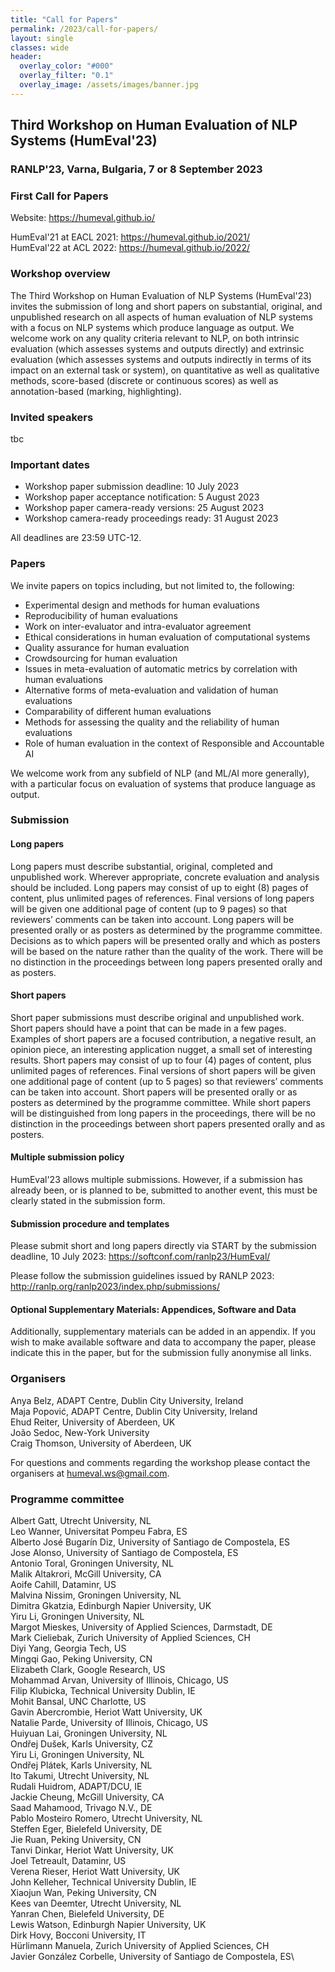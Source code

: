 ```yaml
---
title: "Call for Papers"
permalink: /2023/call-for-papers/
layout: single
classes: wide
header:
  overlay_color: "#000"
  overlay_filter: "0.1"
  overlay_image: /assets/images/banner.jpg
---
```


## Third Workshop on Human Evaluation of NLP Systems (HumEval'23)
### RANLP'23, Varna, Bulgaria, 7 or 8 September 2023
### First Call for Papers

Website: <https://humeval.github.io/>

HumEval'21 at EACL 2021: <https://humeval.github.io/2021/> \
HumEval'22 at ACL 2022: <https://humeval.github.io/2022/>

### Workshop overview

The Third Workshop on Human Evaluation of NLP Systems (HumEval'23) invites the submission of long and short papers on substantial, original, and unpublished research on all aspects of human evaluation of NLP systems with a focus on NLP systems which produce language as output. We welcome work on any quality criteria relevant to NLP, on both intrinsic evaluation (which assesses systems and outputs directly) and extrinsic evaluation (which assesses systems and outputs indirectly in terms of its impact on an external task or system), on quantitative as well as qualitative methods, score-based (discrete or continuous scores) as well as annotation-based (marking, highlighting).

### Invited speakers

tbc

### Important dates

* Workshop paper submission deadline: 10 July 2023
* Workshop paper acceptance notification: 5 August 2023
* Workshop paper camera-ready versions: 25 August 2023
* Workshop camera-ready proceedings ready: 31 August 2023

All deadlines are 23:59 UTC-12.


### Papers

We invite papers on topics including, but not limited to, the following:

* Experimental design and methods for human evaluations
* Reproducibility of human evaluations
* Work on inter-evaluator and intra-evaluator agreement
* Ethical considerations in human evaluation of computational systems
* Quality assurance for human evaluation
* Crowdsourcing for human evaluation
* Issues in meta-evaluation of automatic metrics by correlation with human evaluations
* Alternative forms of meta-evaluation and validation of human evaluations
* Comparability of different human evaluations
* Methods for assessing the quality and the reliability of human evaluations
* Role of human evaluation in the context of Responsible and Accountable AI

We welcome work from any subfield of NLP (and ML/AI more generally), with a particular focus on evaluation of systems that produce language as output.

### Submission

#### Long papers
Long papers must describe substantial, original, completed and unpublished work. Wherever appropriate, concrete evaluation and analysis should be included. Long papers may consist of up to eight (8) pages of content, plus unlimited pages of references. Final versions of long papers will be given one additional page of content (up to 9 pages) so that reviewers’ comments can be taken into account. Long papers will be presented orally or as posters as determined by the programme committee. Decisions as to which papers will be presented orally and which as posters will be based on the nature rather than the quality of the work. There will be no distinction in the proceedings between long papers presented orally and as posters.

#### Short papers
Short paper submissions must describe original and unpublished work. Short papers should have a point that can be made in a few pages. Examples of short papers are a focused contribution, a negative result, an opinion piece, an interesting application nugget, a small set of interesting results. Short papers may consist of up to four (4) pages of content, plus unlimited pages of references. Final versions of short papers will be given one additional page of content (up to 5 pages) so that reviewers’ comments can be taken into account. Short papers will be presented orally or as posters as determined by the programme committee. While short papers will be distinguished from long papers in the proceedings, there will be no distinction in the proceedings between short papers presented orally and as posters.

#### Multiple submission policy
HumEval'23 allows multiple submissions. However, if a submission has already been, or is planned to be, submitted to another event, this must be clearly stated in the submission form.

#### Submission procedure and templates

Please submit short and long papers directly via START by the submission deadline, 10 July 2023: <https://softconf.com/ranlp23/HumEval/>

Please follow the submission guidelines issued by RANLP 2023: <http://ranlp.org/ranlp2023/index.php/submissions/>

#### Optional Supplementary Materials: Appendices, Software and Data

Additionally, supplementary materials can be added in an appendix. If you wish to make available software and data to accompany the paper, please indicate this in the paper, but for the submission fully anonymise all links.

### Organisers

Anya Belz, ADAPT Centre, Dublin City University, Ireland\
Maja Popović, ADAPT Centre, Dublin City University, Ireland\
Ehud Reiter, University of Aberdeen, UK\
João Sedoc, New-York University\
Craig Thomson, University of Aberdeen, UK

For questions and comments regarding the workshop please contact the organisers at <humeval.ws@gmail.com>.

### Programme committee

Albert Gatt, Utrecht University, NL\
Leo Wanner, Universitat Pompeu Fabra, ES\
Alberto José Bugarín Diz, University of Santiago de Compostela, ES\
Jose Alonso, University of Santiago de Compostela, ES\
Antonio Toral, Groningen University, NL\
Malik Altakrori, McGill University, CA\
Aoife Cahill, Dataminr, US\
Malvina Nissim, Groningen University, NL\
Dimitra Gkatzia, Edinburgh Napier University, UK\
Yiru Li, Groningen University, NL\
Margot Mieskes, University of Applied Sciences, Darmstadt, DE\
Mark Cieliebak, Zurich University of Applied Sciences, CH\
Diyi Yang, Georgia Tech, US\
Mingqi Gao, Peking University, CN\
Elizabeth Clark, Google Research, US\
Mohammad Arvan, University of Illinois, Chicago, US\
Filip Klubicka, Technical University Dublin, IE\
Mohit Bansal, UNC Charlotte, US\
Gavin Abercrombie, Heriot Watt University, UK\
Natalie Parde, University of Illinois, Chicago, US\
Huiyuan Lai, Groningen University, NL\
Ondřej Dušek, Karls University, CZ\
Yiru Li, Groningen University, NL\
Ondřej Plátek, Karls University, NL\
Ito Takumi, Utrecht University, NL\
Rudali Huidrom, ADAPT/DCU, IE\
Jackie Cheung, McGill University, CA\
Saad Mahamood, Trivago N.V., DE\
Pablo Mosteiro Romero, Utrecht University, NL\
Steffen Eger, Bielefeld University, DE\
Jie Ruan, Peking University, CN\
Tanvi Dinkar, Heriot Watt University, UK\
Joel Tetreault, Dataminr, US\
Verena Rieser, Heriot Watt University, UK\
John Kelleher, Technical University Dublin, IE\
Xiaojun Wan, Peking University, CN\
Kees van Deemter, Utrecht University, NL\
Yanran Chen, Bielefeld University, DE\
Lewis Watson, Edinburgh Napier University, UK\
Dirk Hovy, Bocconi University, IT\
Hürlimann Manuela, Zurich University of Applied Sciences, CH\
Javier González Corbelle, University of Santiago de Compostela, ES\
